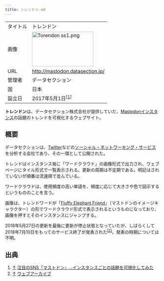 ```yaml
---
title: トレンドン.md
---
```

<div>

|          |                                                                                                                                                                                                                                                                                                                            |
|----------|----------------------------------------------------------------------------------------------------------------------------------------------------------------------------------------------------------------------------------------------------------------------------------------------------------------------------|
| タイトル | トレンドン                                                                                                                                                                                                                                                                                                                 |
| 画像     | [<img src="/images/thumb/3/31/Torendon_ss1.png/200px-Torendon_ss1.png" srcset="/images/thumb/3/31/Torendon_ss1.png/300px-Torendon_ss1.png 1.5x, /images/thumb/3/31/Torendon_ss1.png/400px-Torendon_ss1.png 2x" width="200" height="113" alt="Torendon ss1.png" />](/%E3%83%95%E3%82%A1%E3%82%A4%E3%83%AB:Torendon_ss1.png) |
| URL      | <a href="http://mastodon.datasection.jp/" rel="nofollow">http://mastodon.datasection.jp/</a>                                                                                                                                                                                                                               |
| 管理者   | データセクション                                                                                                                                                                                                                                                                                                           |
| 国       | 日本                                                                                                                                                                                                                                                                                                                       |
| 設立日   | 2017年5月1日<sup>[\[1\]](#cite_note-1)</sup>                                                                                                                                                                                                                                                                               |

  
**トレンドン**は、データセクション株式会社が提供していた、[Mastodon](/%E3%83%9E%E3%82%B9%E3%83%88%E3%83%89%E3%83%B3 "マストドン")[インスタンス](/%E3%82%A4%E3%83%B3%E3%82%B9%E3%82%BF%E3%83%B3%E3%82%B9 "インスタンス")の話題のトレンドを可視化するウェブサイト。

## 概要

データセクションは、[Twitter](/Twitter "Twitter")などの[ソーシャル・ネットワーキング・サービス](/%E3%82%BD%E3%83%BC%E3%82%B7%E3%83%A3%E3%83%AB%E3%83%BB%E3%83%8D%E3%83%83%E3%83%88%E3%83%AF%E3%83%BC%E3%82%AD%E3%83%B3%E3%82%B0%E3%83%BB%E3%82%B5%E3%83%BC%E3%83%93%E3%82%B9 "ソーシャル・ネットワーキング・サービス")を分析する会社であり、その一環として公開された。

トレンドはインスタンス毎に「ワードクラウド」の画像形式で出力され、ウェブページにタイル形式で一覧表示される。更新の周期は不定期である。明記はされていないが順番は流速順で並んでいる。

ワードクラウドは、使用頻度の高い単語を、頻度に応じて大きさや色で図示するというもののことを言う。

画像は、トレンドワードが「[Fluffy Elephant Friend](/Fluffy_Elephant_Friend "Fluffy Elephant Friend")」（マストドンのイメージキャラクター）の形でワードクラウド形式で表示されるというものになっており、画像を押すとそのインスタンスにジャンプする。

2018年5月27日の更新を最後に更新が停止状態となっていたが、しばらくして2018年7月10日をもってのサービス終了が発表された<sup>[\[2\]](#cite_note-2)</sup>。発表の時期については不明。

## 出典

<div>

1.  [↑](#cite_ref-1) <a href="https://topics.datasection.co.jp/articles/2017050101" rel="nofollow">注目のSNS「マストドン」…インスタンスごとの話題を可視化してみた</a>
2.  [↑](#cite_ref-2) <a href="http://web.archive.org/web/20180711131600/http://mastodon.datasection.jp/#!/" rel="nofollow">ウェブアーカイブ</a>

</div>

</div>
